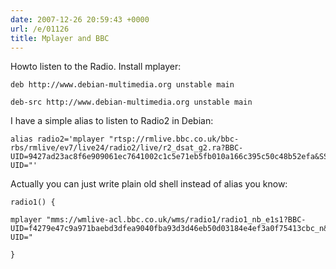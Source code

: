 ```yaml
---
date: 2007-12-26 20:59:43 +0000
url: /e/01126
title: Mplayer and BBC
---
```



Howto listen to the Radio. Install mplayer:


	deb http://www.debian-multimedia.org unstable main

	deb-src http://www.debian-multimedia.org unstable main

I have a simple alias to listen to Radio2 in Debian:


	alias radio2='mplayer "rtsp://rmlive.bbc.co.uk/bbc-rbs/rmlive/ev7/live24/radio2/live/r2_dsat_g2.ra?BBC-UID=9427ad23ac8f6e909061ec7641002c1c5e71eb5fb010a166c395c50c48b52efa&SSO2-UID="'

Actually you can just write plain old shell instead of alias you know:


	radio1() {

	mplayer "mms://wmlive-acl.bbc.co.uk/wms/radio1/radio1_nb_e1s1?BBC-UID=f4279e47c9a971baebd3dfea9040fba93d3d46eb50d03184e4ef3a0f75413cbc_n&amp;SSO2-UID="

	} 

